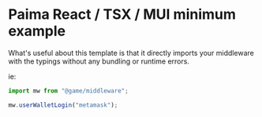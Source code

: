 # Paima React / TSX / MUI minimum example

What's useful about this template is that it directly imports your middleware with the typings without any bundling or runtime errors.

ie:

```ts
import mw from "@game/middleware";

mw.userWalletLogin("metamask");
```
